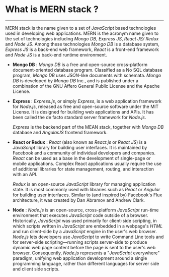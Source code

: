 # What is MERN stack ?
---
MERN stack is the name given to a set of *JavaScript* based technologies used in developing web applications. MERN is the acronym name given to the set of technologies including *Mongo DB*, *Express JS*, *React JS/ Redux* and *Node JS*. Among these technologies *Mongo DB* is a database system, *Express JS* is a back-end web framework, *React* is a front-end framework and *Node JS* is a back-end runtime environment.

- __Mongo DB__ : *Mongo DB* is a free and open-source cross-platform document-oriented database program. Classified as a No SQL database program, *Mongo DB* uses *JSON*-like documents with schemata. *Mongo DB* is developed by *Mongo DB* Inc., and is published under a combination of the GNU Affero General Public License and the Apache License.

- __Express__ : *Express.js*, or simply *Express*, is a web application framework for *Node.js*, released as free and open-source software under the MIT License. It is designed for building web applications and APIs. It has been called the de facto standard server framework for *Node.js*.

    *Express* is the backend part of the MEAN stack, together with *Mongo DB* database and *AngularJS* frontend framework.

- __React or Redux__ : *React* (also known as *React.js* or *React JS*) is a *JavaScript* library for building user interfaces. It is maintained by Facebook and a community of individual developers and companies.
    *React* can be used as a base in the development of single-page or mobile applications. Complex React applications usually require the use of additional libraries for state management, routing, and interaction with an API.

    *Redux* is an open-source *JavaScript* library for managing application state. It is most commonly used with libraries such as *React* or *Angular* for building user interfaces. Similar to (and inspired by) Facebook's Flux architecture, it was created by Dan Abramov and Andrew Clark.

- __Node__ : *Node.js* is an open-source, cross-platform *JavaScript* run-time environment that executes *JavaScript* code outside of a browser. Historically, *JavaScript* was used primarily for client-side scripting, in which scripts written in *JavaScript* are embedded in a webpage's *HTML* and run client-side by a *JavaScript* engine in the user's web browser. *Node.js* lets developers use *JavaScript* to write Command Line tools and for server-side scripting—running scripts server-side to produce dynamic web page content before the page is sent to the user's web browser. Consequently, *Node.js* represents a "*JavaScript* everywhere" paradigm, unifying web application development around a single programming language, rather than different languages for server side and client side scripts.